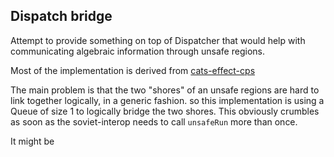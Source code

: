 ## Dispatch bridge

Attempt to provide something on top of Dispatcher that would help with communicating algebraic information through unsafe regions.

Most of the implementation is derived from [cats-effect-cps](https://github.com/typelevel/cats-effect-cps)

The main problem is that the two "shores" of an unsafe regions are hard to link together logically, in a generic fashion.  so this implementation is using a Queue of size 1 to logically bridge the two shores. This obviously crumbles as soon as the soviet-interop needs to call `unsafeRun` more than once.

It might be  
